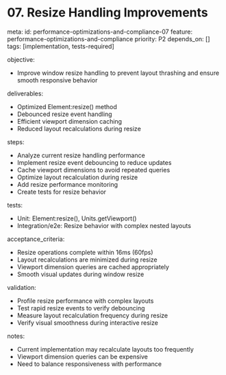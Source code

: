# 07. Resize Handling Improvements

meta:
  id: performance-optimizations-and-compliance-07
  feature: performance-optimizations-and-compliance
  priority: P2
  depends_on: []
  tags: [implementation, tests-required]

objective:
- Improve window resize handling to prevent layout thrashing and ensure smooth responsive behavior

deliverables:
- Optimized Element:resize() method
- Debounced resize event handling
- Efficient viewport dimension caching
- Reduced layout recalculations during resize

steps:
- Analyze current resize handling performance
- Implement resize event debouncing to reduce updates
- Cache viewport dimensions to avoid repeated queries
- Optimize layout recalculation during resize
- Add resize performance monitoring
- Create tests for resize behavior

tests:
- Unit: Element:resize(), Units.getViewport()
- Integration/e2e: Resize behavior with complex nested layouts

acceptance_criteria:
- Resize operations complete within 16ms (60fps)
- Layout recalculations are minimized during resize
- Viewport dimension queries are cached appropriately
- Smooth visual updates during window resize

validation:
- Profile resize performance with complex layouts
- Test rapid resize events to verify debouncing
- Measure layout recalculation frequency during resize
- Verify visual smoothness during interactive resize

notes:
- Current implementation may recalculate layouts too frequently
- Viewport dimension queries can be expensive
- Need to balance responsiveness with performance
